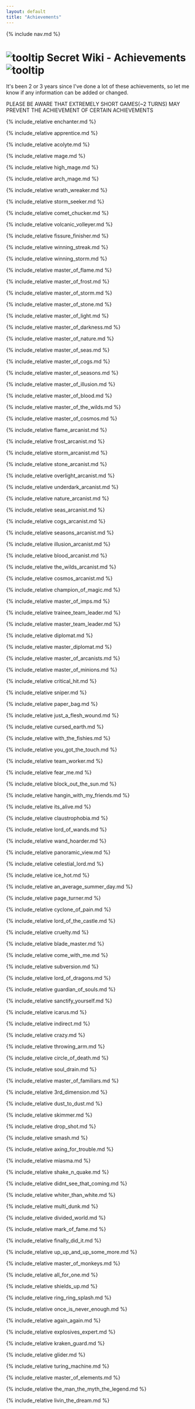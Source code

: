 ```yaml
---
layout: default
title: "Achievements"
---
```


{% include nav.md  %}

# ![tooltip]({{site.miscimages}}/walkinggrapple.gif) Secret Wiki - Achievements![tooltip]({{site.miscimages}}/walkinggrapple.gif)


It's been 2 or 3 years since I've done a lot of these achievements, so let me know if any information can be added or changed.


PLEASE BE AWARE THAT EXTREMELY SHORT GAMES(~2 TURNS) MAY PREVENT THE ACHIEVEMENT OF CERTAIN ACHIEVEMENTS


{% include_relative enchanter.md %}


{% include_relative apprentice.md %}


{% include_relative acolyte.md %}


{% include_relative mage.md %}


{% include_relative high_mage.md %}


{% include_relative arch_mage.md %}


{% include_relative wrath_wreaker.md %}


{% include_relative storm_seeker.md %}


{% include_relative comet_chucker.md %}


{% include_relative volcanic_volleyer.md %}


{% include_relative fissure_finisher.md %}


{% include_relative winning_streak.md %}


{% include_relative winning_storm.md %}


{% include_relative master_of_flame.md %}


{% include_relative master_of_frost.md %}


{% include_relative master_of_storm.md %}


{% include_relative master_of_stone.md %}


{% include_relative master_of_light.md %}


{% include_relative master_of_darkness.md %}


{% include_relative master_of_nature.md %}


{% include_relative master_of_seas.md %}


{% include_relative master_of_cogs.md %}


{% include_relative master_of_seasons.md %}


{% include_relative master_of_illusion.md %}


{% include_relative master_of_blood.md %}


{% include_relative master_of_the_wilds.md %}


{% include_relative master_of_cosmos.md %}


{% include_relative flame_arcanist.md %}


{% include_relative frost_arcanist.md %}


{% include_relative storm_arcanist.md %}


{% include_relative stone_arcanist.md %}


{% include_relative overlight_arcanist.md %}


{% include_relative underdark_arcanist.md %}


{% include_relative nature_arcanist.md %}


{% include_relative seas_arcanist.md %}


{% include_relative cogs_arcanist.md %}


{% include_relative seasons_arcanist.md %}


{% include_relative illusion_arcanist.md %}


{% include_relative blood_arcanist.md %}


{% include_relative the_wilds_arcanist.md %}


{% include_relative cosmos_arcanist.md %}


{% include_relative champion_of_magic.md %}


{% include_relative master_of_imps.md %}


{% include_relative trainee_team_leader.md %}


{% include_relative master_team_leader.md %}


{% include_relative diplomat.md %}


{% include_relative master_diplomat.md %}


{% include_relative master_of_arcanists.md %}


{% include_relative master_of_minions.md %}


{% include_relative critical_hit.md %}


{% include_relative sniper.md %}


{% include_relative paper_bag.md %}


{% include_relative just_a_flesh_wound.md %}


{% include_relative cursed_earth.md %}


{% include_relative with_the_fishies.md %}


{% include_relative you_got_the_touch.md %}


{% include_relative team_worker.md %}


{% include_relative fear_me.md %}


{% include_relative block_out_the_sun.md %}


{% include_relative hangin_with_my_friends.md %}


{% include_relative its_alive.md %}


{% include_relative claustrophobia.md %}


{% include_relative lord_of_wands.md %}


{% include_relative wand_hoarder.md %}


{% include_relative panoramic_view.md %}


{% include_relative celestial_lord.md %}


{% include_relative ice_hot.md %}


{% include_relative an_average_summer_day.md %}


{% include_relative page_turner.md %}


{% include_relative cyclone_of_pain.md %}


{% include_relative lord_of_the_castle.md %}


{% include_relative cruelty.md %}


{% include_relative blade_master.md %}


{% include_relative come_with_me.md %}


{% include_relative subversion.md %}


{% include_relative lord_of_dragons.md %}


{% include_relative guardian_of_souls.md %}


{% include_relative sanctify_yourself.md %}


{% include_relative icarus.md %}


{% include_relative indirect.md %}


{% include_relative crazy.md %}


{% include_relative throwing_arm.md %}


{% include_relative circle_of_death.md %}


{% include_relative soul_drain.md %}


{% include_relative master_of_familiars.md %}


{% include_relative 3rd_dimension.md %}


{% include_relative dust_to_dust.md %}


{% include_relative skimmer.md %}


{% include_relative drop_shot.md %}


{% include_relative smash.md %}


{% include_relative axing_for_trouble.md %}


{% include_relative miasma.md %}


{% include_relative shake_n_quake.md %}


{% include_relative didnt_see_that_coming.md %}


{% include_relative whiter_than_white.md %}


{% include_relative multi_dunk.md %}


{% include_relative divided_world.md %}


{% include_relative mark_of_fame.md %}


{% include_relative finally_did_it.md %}


{% include_relative up_up_and_up_some_more.md %}


{% include_relative master_of_monkeys.md %}


{% include_relative all_for_one.md %}


{% include_relative shields_up.md %}


{% include_relative ring_ring_splash.md %}


{% include_relative once_is_never_enough.md %}


{% include_relative again_again.md %}


{% include_relative explosives_expert.md %}


{% include_relative kraken_guard.md %}


{% include_relative glider.md %}


{% include_relative turing_machine.md %}


{% include_relative master_of_elements.md %}


{% include_relative the_man_the_myth_the_legend.md %}


{% include_relative livin_the_dream.md %}
